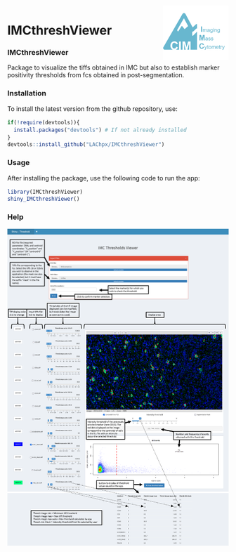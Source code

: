 
<img src="vignettes/LogoCIM.png" align="right" alt="" width="150" />

IMCthreshViewer
===============

### IMCthreshViewer

Package to visualize the tiffs obtained in IMC but also to establish marker positivity thresholds from fcs obtained in post-segmentation.


### Installation

To install the latest version from the github repository, use:


```r
if(!require(devtools)){
  install.packages("devtools") # If not already installed
}
devtools::install_github("LAChpx/IMCthreshViewer")
```


### Usage

After installing the package, use the following code to run the app:


```r
library(IMCthreshViewer)
shiny_IMCthreshViewer()
```


### Help

<img src="vignettes/ImageAcc1.png" align="center" alt="" />
<img src="vignettes/ImageAcc2.png" align="center" alt="" />
